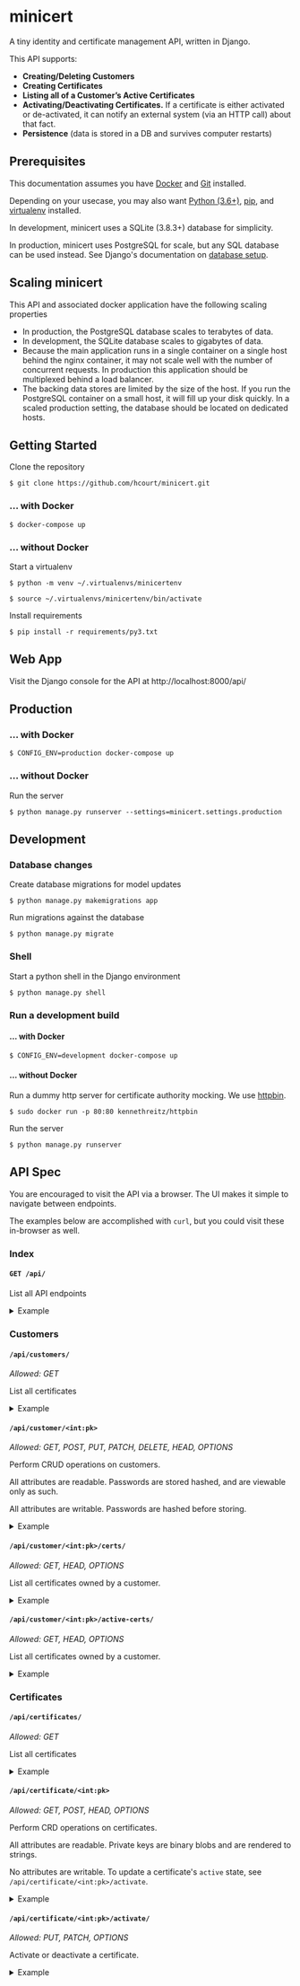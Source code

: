 # minicert

A tiny identity and certificate management API, written in Django.

This API supports:
- **Creating/Deleting Customers**
- **Creating Certificates**
- **Listing all of a Customer’s Active Certificates**
- **Activating/Deactivating Certificates.** If a certificate is either activated
 or de-activated, it can notify an external system (via an HTTP call) about that
 fact.
- **Persistence** (data is stored in a DB and survives computer restarts)

## Prerequisites

This documentation assumes you have
 [Docker](https://www.docker.com/products/docker-desktop) and
 [Git](https://git-scm.com/) installed.
 
Depending on your usecase, you may also want
 [Python (3.6+)](https://www.python.org/downloads/),
 [pip](https://pip.pypa.io/en/stable/installing/),
  and [virtualenv](https://virtualenv.pypa.io/en/latest/)
 installed.

In development, minicert uses a SQLite (3.8.3+) database for simplicity.

In production, minicert uses PostgreSQL for scale, but any
 SQL database can be used instead. See Django's documentation on
 [database setup](https://docs.djangoproject.com/en/2.2/topics/install/#get-your-database-running).

## Scaling minicert

This API and associated docker application have the following scaling properties
- In production, the PostgreSQL database scales to terabytes of data.
- In development, the SQLite database scales to gigabytes of data.
- Because the main application runs in a single container on a single host 
 behind the nginx container, it may not scale well with the number of concurrent
 requests.  In production this application should be multiplexed behind a load
 balancer.
- The backing data stores are limited by the size of the host.  If you run
 the PostgreSQL container on a small host, it will fill up your disk quickly. 
 In a scaled production setting, the database should be located on dedicated 
 hosts.


## Getting Started

Clone the repository
```console
$ git clone https://github.com/hcourt/minicert.git
```

### ... with Docker
```console
$ docker-compose up
```

### ... without Docker
Start a virtualenv
```console
$ python -m venv ~/.virtualenvs/minicertenv

$ source ~/.virtualenvs/minicertenv/bin/activate
```

Install requirements
```console
$ pip install -r requirements/py3.txt
```

## Web App
Visit the Django console for the API at http://localhost:8000/api/

## Production
### ... with Docker
```console
$ CONFIG_ENV=production docker-compose up
```

### ... without Docker
Run the server
```console
$ python manage.py runserver --settings=minicert.settings.production
```

## Development

### Database changes
Create database migrations for model updates
```console
$ python manage.py makemigrations app
```
Run migrations against the database
```console
$ python manage.py migrate
```

### Shell
Start a python shell in the Django environment
```console
$ python manage.py shell
```

### Run a development build

#### ... with Docker
```console
$ CONFIG_ENV=development docker-compose up
```


#### ... without Docker
Run a dummy http server for certificate authority mocking.  We use 
[httpbin](httpbin.org).
```console
$ sudo docker run -p 80:80 kennethreitz/httpbin
```
Run the server
```console
$ python manage.py runserver
```


## API Spec
You are encouraged to visit the API via a browser.  The UI makes it simple to
 navigate between endpoints.
 
The examples below are accomplished with `curl`, but you could visit these
 in-browser as well.
### Index
#### `GET /api/`
List all API endpoints

<details> <summary>Example</summary>

```console
$ curl http://localhost:8000/api/
```
 ```json
{
  "customer_list": "http://localhost:8000/api/customers/",
  "customer_index": "http://localhost:8000/api/customer/1/",
  "customer_certificates": "http://localhost:8000/api/customer/1/certs/",
  "customer_active_certificates": "http://localhost:8000/api/customer/1/active-certs/",
  "certificates": "http://localhost:8000/api/certificates/",
  "certificate_index": "http://localhost:8000/api/certificate/1/",
  "certificate_activate": "http://localhost:8000/api/certificate/1/activate/"
}
```

</details>

### Customers
#### `/api/customers/`
_Allowed: GET_

List all certificates

<details> <summary>Example</summary>

```console
$ curl http://localhost:8000/api/customers/
```
```json
[
    {
        "id": 1,
        "name": "Jane Smith",
        "email": "jane.smith@cloudflare.com",
        "password": "pbkdf2_sha256$150000$Aucc0qAMptVW$bFp3p9kb7sNN5fnNbPdkFG+I4nnzWyGO1lWkrxrHnyA="
    }
]
```

</details>

#### `/api/customer/<int:pk>`
_Allowed: GET, POST, PUT, PATCH, DELETE, HEAD, OPTIONS_

Perform CRUD operations on customers.

All attributes are readable.  Passwords are stored hashed, and are viewable only
 as such.

All attributes are writable.  Passwords are hashed before storing.

<details> <summary>Example</summary>

```console
$ curl http://localhost:8000/api/customer/1/
```
```json
{
    "id": 1,
    "name": "Jane Smith",
    "email": "jane.smith@cloudflare.com",
    "password": "pbkdf2_sha256$150000$Aucc0qAMptVW$bFp3p9kb7sNN5fnNbPdkFG+I4nnzWyGO1lWkrxrHnyA="
}
```

</details>

#### `/api/customer/<int:pk>/certs/`
_Allowed: GET, HEAD, OPTIONS_

List all certificates owned by a customer.

<details> <summary>Example</summary>

```console
$ curl http://localhost:8000/api/customer/1/certs/
```

```json
{
    "results": [
        {
            "id": 1,
            "private_key": "<memory at 0x7fcec77efdc8>",
            "active": true,
            "cert_body": "this-is-a-cert-body",
            "customer": 1
        }
    ]
}
```

</details> 

#### `/api/customer/<int:pk>/active-certs/`
_Allowed: GET, HEAD, OPTIONS_

List all certificates owned by a customer.

<details> <summary>Example</summary>

```console
$ curl http://localhost:8000/api/customer/1/active-certs/
```
```json
{
    "results": [
        {
            "id": 1,
            "private_key": "<memory at 0x7fcec77efdc8>",
            "active": true,
            "cert_body": "this-is-a-cert-body",
            "customer": 1
        }
    ]
}
```

</details> 

### Certificates
#### `/api/certificates/`
_Allowed: GET_

List all certificates

<details> <summary>Example</summary>

```console
$ curl http://localhost:8000/api/certificates/
```
```json
[
    {
        "id": 1,
        "private_key": "<memory at 0x7fcec77efe88>",
        "active": true,
        "cert_body": "this-is-a-cert-body",
        "customer": 1
    }
]
```

</details>

#### `/api/certificate/<int:pk>`
_Allowed: GET, POST, HEAD, OPTIONS_

Perform CRD operations on certificates.

All attributes are readable.  Private keys are binary blobs and are rendered to
 strings.

No attributes are writable.  To update a certificate's `active` state, see
 `/api/certificate/<int:pk>/activate`.

<details> <summary>Example</summary>

```console
$ curl http://localhost:8000/api/certificate/1/
```
```json
{
    "id": 1,
    "private_key": "<memory at 0x7fcec77efe88>",
    "active": true,
    "cert_body": "this-is-a-cert-body",
    "customer": 1
}
```

</details>

#### `/api/certificate/<int:pk>/activate/`
_Allowed: PUT, PATCH, OPTIONS_

Activate or deactivate a certificate.

<details> <summary>Example</summary>

```console
$ curl http://localhost:8000/api/certificate/1/activate
```
```json
{
    "id": 1,
    "private_key": "<memory at 0x7fcec77efe88>",
    "active": true,
    "cert_body": "this-is-a-cert-body",
    "customer": 1
}
```
```json
{
    "active": true
}
```
</details>
